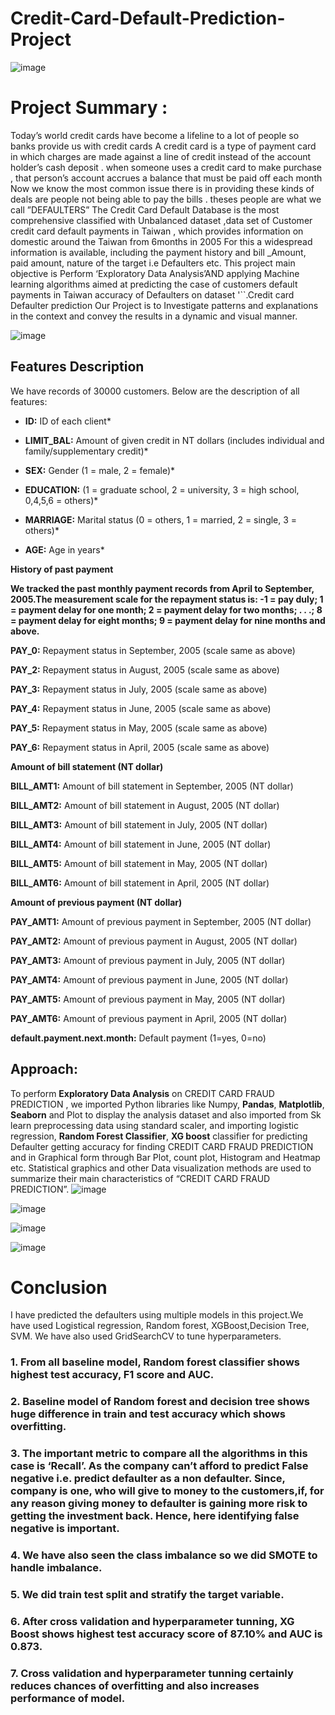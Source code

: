 # Credit-Card-Default-Prediction-Project
![image](https://user-images.githubusercontent.com/114734243/227272617-c0dc1c89-748e-44e9-a694-476ec37f8616.png)

# **Project Summary :**

Today’s world credit cards have become a lifeline to a lot of people so banks provide us with credit cards
A credit card is a type of payment card in which charges are made against a line of credit instead of the account holder’s cash
deposit . when someone uses a credit card to make purchase , that person’s account accrues a balance that must be paid off
each month
Now we know the most common issue there is in providing these kinds of deals are people not being able to pay the bills . theses
people are what we call ”DEFAULTERS”
The Credit Card Default Database is the most comprehensive classified with Unbalanced dataset ,data set of Customer credit
card default payments in Taiwan , which provides information on domestic around the Taiwan from 6months in 2005 For this
a widespread information is available, including the payment history and bill _Amount, paid amount, nature of the target i.e
Defaulters etc. This project main objective is Perform ‘Exploratory Data Analysis’AND applying Machine learning algorithms
aimed at predicting the case of customers default payments in Taiwan accuracy of Defaulters on dataset '``.Credit card
Defaulter prediction
Our Project is to Investigate patterns and explanations in the context and convey the results in a dynamic and visual manner.

![image](https://user-images.githubusercontent.com/114734243/227273179-a295696a-f50e-4ff8-ab5a-ed5f16fecf11.png)

## **Features Description**
We have records of 30000 customers. Below are the description of all features:

* **ID:** ID of each client*

* **LIMIT_BAL:**  Amount of given credit in NT dollars (includes individual and family/supplementary credit)*

* **SEX:** Gender (1 = male, 2 = female)*

* **EDUCATION:** (1 = graduate school, 2 = university, 3 = high school, 0,4,5,6 = others)*

* **MARRIAGE:** Marital status (0 = others, 1 = married, 2 = single, 3 = others)*

* **AGE:** Age in years*

 **History of past payment**

**We tracked the past monthly payment records from April to September, 2005.The measurement scale for the repayment status is: -1 = pay duly; 1 = payment delay for one month; 2 = payment delay for two months; . . .; 8 = payment delay for eight months; 9 = payment delay for nine months and above.**

**PAY_0:** Repayment status in September, 2005 (scale same as above)

**PAY_2:** Repayment status in August, 2005 (scale same as above)

**PAY_3:** Repayment status in July, 2005 (scale same as above)

**PAY_4:** Repayment status in June, 2005 (scale same as above)

**PAY_5:** Repayment status in May, 2005 (scale same as above)

**PAY_6:** Repayment status in April, 2005 (scale same as above)

**Amount of bill statement (NT dollar)**

**BILL_AMT1:** Amount of bill statement in September, 2005 (NT dollar)

**BILL_AMT2:** Amount of bill statement in August, 2005 (NT dollar)

**BILL_AMT3:** Amount of bill statement in July, 2005 (NT dollar)

**BILL_AMT4:** Amount of bill statement in June, 2005 (NT dollar)

**BILL_AMT5:** Amount of bill statement in May, 2005 (NT dollar)

**BILL_AMT6:** Amount of bill statement in April, 2005 (NT dollar)

**Amount of previous payment (NT dollar)**

**PAY_AMT1:** Amount of previous payment in September, 2005 (NT dollar)

**PAY_AMT2:** Amount of previous payment in August, 2005 (NT dollar)

**PAY_AMT3:** Amount of previous payment in July, 2005 (NT dollar)

**PAY_AMT4:** Amount of previous payment in June, 2005 (NT dollar)

**PAY_AMT5:** Amount of previous payment in May, 2005 (NT dollar)

**PAY_AMT6:** Amount of previous payment in April, 2005 (NT dollar)

**default.payment.next.month:** Default payment (1=yes, 0=no)

## **Approach:**
To perform **Exploratory Data Analysis** on CREDIT CARD FRAUD PREDICTION , we imported Python libraries like
Numpy, **Pandas**, **Matplotlib**, **Seaborn** and Plot to display the analysis dataset and also imported from Sk learn preprocessing
data using standard scaler, and importing logistic regression,  **Random Forest Classifier**, **XG boost** classifier
for predicting Defaulter getting accuracy for finding CREDIT CARD FRAUD PREDICTION and in Graphical form
through Bar Plot, count plot, Histogram and Heatmap etc. Statistical graphics and other Data visualization methods are used
to summarize their main characteristics of “CREDIT CARD FRAUD PREDICTION”.
![image](https://user-images.githubusercontent.com/114734243/227273953-64e0eda3-15cf-48eb-9163-9c2bdfa0cf11.png)

![image](https://user-images.githubusercontent.com/114734243/227273631-55876a7f-d57e-4767-8feb-8369595ec7e2.png)

![image](https://user-images.githubusercontent.com/114734243/227274145-118d0bf7-2e81-4b1a-96e5-c5a1935b8b45.png)

![image](https://user-images.githubusercontent.com/114734243/227274200-45056430-c954-4c7f-9b31-22810d2a1a04.png)




# **Conclusion**
I have predicted the defaulters using multiple models in this project.We have used Logistical regression, Random forest, XGBoost,Decision Tree, SVM. We have also used GridSearchCV to tune hyperparameters.

### 1. **From all baseline model, Random forest classifier shows highest test accuracy, F1 score and AUC.**
### 2. **Baseline model of Random forest and decision tree shows huge difference in train and test accuracy which shows overfitting.**
### 3. **The important metric to compare all the algorithms in this case is ‘Recall’. As the company can’t afford to predict False negative i.e. predict defaulter as a non defaulter. Since, company is one, who will give to money to the customers,if, for any reason giving money to defaulter is gaining more risk to getting the investment back. Hence, here identifying false negative is important.**
### 4. **We have also seen the class imbalance so we did SMOTE to handle imbalance.**
### 5. **We did train test split and stratify the target variable**.
### 6. **After cross validation and hyperparameter tunning, XG Boost shows highest test accuracy score of 87.10% and AUC is 0.873.**
### 7. **Cross validation and hyperparameter tunning certainly reduces chances of overfitting and also increases performance of model.**
